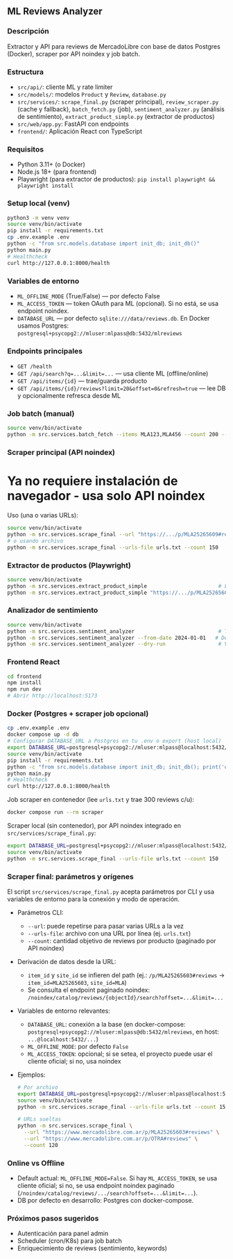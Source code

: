 ## ML Reviews Analyzer

### Descripción
Extractor y API para reviews de MercadoLibre con base de datos Postgres (Docker), scraper por API noindex y job batch.

### Estructura
- `src/api/`: cliente ML y rate limiter
- `src/models/`: modelos `Product` y `Review`, `database.py`
- `src/services/`: `scrape_final.py` (scraper principal), `review_scraper.py` (cache y fallback), `batch_fetch.py` (job), `sentiment_analyzer.py` (análisis de sentimiento), `extract_product_simple.py` (extractor de productos)
- `src/web/app.py`: FastAPI con endpoints
- `frontend/`: Aplicación React con TypeScript

### Requisitos
- Python 3.11+ (o Docker)
- Node.js 18+ (para frontend)
- Playwright (para extractor de productos): `pip install playwright && playwright install`

### Setup local (venv)
```bash
python3 -m venv venv
source venv/bin/activate
pip install -r requirements.txt
cp .env.example .env
python -c "from src.models.database import init_db; init_db()"
python main.py
# Healthcheck
curl http://127.0.0.1:8000/health
```

### Variables de entorno
- `ML_OFFLINE_MODE` (True/False) — por defecto False
- `ML_ACCESS_TOKEN` — token OAuth para ML (opcional). Si no está, se usa endpoint noindex.
- `DATABASE_URL` — por defecto `sqlite:///data/reviews.db`. En Docker usamos Postgres: `postgresql+psycopg2://mluser:mlpass@db:5432/mlreviews`

### Endpoints principales
- `GET /health`
- `GET /api/search?q=...&limit=...` — usa cliente ML (offline/online)
- `GET /api/items/{id}` — trae/guarda producto
- `GET /api/items/{id}/reviews?limit=20&offset=0&refresh=true` — lee DB y opcionalmente refresca desde ML

### Job batch (manual)
```bash
source venv/bin/activate
python -m src.services.batch_fetch --items MLA123,MLA456 --count 200 --page-size 50
```

### Scraper principal (API noindex)
# Ya no requiere instalación de navegador - usa solo API noindex

Uso (una o varias URLs):
```bash
source venv/bin/activate
python -m src.services.scrape_final --url "https://.../p/MLA25265609#reviews" --url "https://.../p/MLA00000001#reviews" --count 150
# o usando archivo
python -m src.services.scrape_final --urls-file urls.txt --count 150
```

### Extractor de productos (Playwright)
```bash
source venv/bin/activate
python -m src.services.extract_product_simple                       # Lee desde urls.txt
python -m src.services.extract_product_simple "https://.../p/MLA25265609"  # URL específica
```

### Analizador de sentimiento
```bash
source venv/bin/activate
python -m src.services.sentiment_analyzer                           # Todas las reviews sin análisis
python -m src.services.sentiment_analyzer --from-date 2024-01-01   # Desde fecha específica
python -m src.services.sentiment_analyzer --dry-run                 # Ver qué se procesaría
```

### Frontend React
```bash
cd frontend
npm install
npm run dev
# Abrir http://localhost:5173
```

### Docker (Postgres + scraper job opcional)
```bash
cp .env.example .env
docker compose up -d db
# Configurar DATABASE_URL a Postgres en tu .env o export (host local)
export DATABASE_URL=postgresql+psycopg2://mluser:mlpass@localhost:5432/mlreviews
source venv/bin/activate
pip install -r requirements.txt
python -c "from src.models.database import init_db; init_db(); print('ok')"
python main.py
# Healthcheck
curl http://127.0.0.1:8000/health
```

Job scraper en contenedor (lee `urls.txt` y trae 300 reviews c/u):
```bash
docker compose run --rm scraper
```

Scraper local (sin contenedor), por API noindex integrado en `src/services/scrape_final.py`:
```bash
export DATABASE_URL=postgresql+psycopg2://mluser:mlpass@localhost:5432/mlreviews
source venv/bin/activate
python -m src.services.scrape_final --urls-file urls.txt --count 150
```

### Scraper final: parámetros y orígenes

El script `src/services/scrape_final.py` acepta parámetros por CLI y usa variables de entorno para la conexión y modo de operación.

- Parámetros CLI:
  - `--url`: puede repetirse para pasar varias URLs a la vez
  - `--urls-file`: archivo con una URL por línea (ej. `urls.txt`)
  - `--count`: cantidad objetivo de reviews por producto (paginado por API noindex)

- Derivación de datos desde la URL:
  - `item_id` y `site_id` se infieren del path (ej.: `/p/MLA25265603#reviews` → `item_id=MLA25265603`, `site_id=MLA`)
  - Se consulta el endpoint paginado noindex: `/noindex/catalog/reviews/{objectId}/search?offset=...&limit=...`

- Variables de entorno relevantes:
  - `DATABASE_URL`: conexión a la base (en docker-compose: `postgresql+psycopg2://mluser:mlpass@db:5432/mlreviews`, en host: `...@localhost:5432/...`)
  - `ML_OFFLINE_MODE`: por defecto `False`
  - `ML_ACCESS_TOKEN`: opcional; si se setea, el proyecto puede usar el cliente oficial; si no, usa noindex

- Ejemplos:
  ```bash
  # Por archivo
  export DATABASE_URL=postgresql+psycopg2://mluser:mlpass@localhost:5432/mlreviews
  source venv/bin/activate
  python -m src.services.scrape_final --urls-file urls.txt --count 150

  # URLs sueltas
  python -m src.services.scrape_final \
    --url "https://www.mercadolibre.com.ar/p/MLA25265603#reviews" \
    --url "https://www.mercadolibre.com.ar/p/OTRA#reviews" \
    --count 120
  ```

### Online vs Offline
- Default actual: `ML_OFFLINE_MODE=False`. Si hay `ML_ACCESS_TOKEN`, se usa cliente oficial; si no, se usa endpoint noindex paginado (`/noindex/catalog/reviews/.../search?offset=...&limit=...`).
- DB por defecto en desarrollo: Postgres con docker-compose.

### Próximos pasos sugeridos
- Autenticación para panel admin
- Scheduler (cron/K8s) para job batch
- Enriquecimiento de reviews (sentimiento, keywords)


